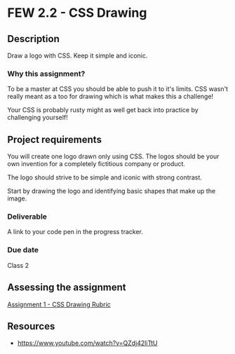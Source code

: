 # FEW 2.2 - CSS Drawing

## Description  

Draw a logo with CSS. Keep it simple and iconic.

### Why this assignment?

To be a master at CSS you should be able to push it to it's limits. CSS wasn't really meant as a too for drawing which is what makes this a challenge!

Your CSS is probably rusty might as well get back into practice by challenging yourself!

## Project requirements

You will create one logo drawn only using CSS. The logos should be your own invention for a completely fictitious company or product. 

The logo should strive to be simple and iconic with strong contrast.

Start by drawing the logo and identifying basic shapes that make up the image. 

### Deliverable

A link to your code pen in the progress tracker. 

### Due date

Class 2

## Assessing the assignment

[Assignment 1 - CSS Drawing Rubric](assignment-01-css-drawing-rubric.md)

## Resources 

- https://www.youtube.com/watch?v=QZdj42liTtU


